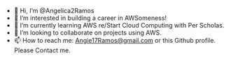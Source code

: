 - 👋 Hi, I’m @Angelica2Ramos
- 👀 I’m interested in building a career in AWSomeness!
- 🌱 I’m currently learning AWS re/Start Cloud Computing with Per Scholas.
- 💞️ I’m looking to collaborate on projects using AWS.
- 📫 How to reach me: Angie17Ramos@gmail.com or this Github profile. Please Contact me.

<!---
Angelica2Ramos/Angelica2Ramos is a ✨ special ✨ repository because its `README.md` (this file) appears on your GitHub profile.
You can click the Preview link to take a look at your changes.
--->
